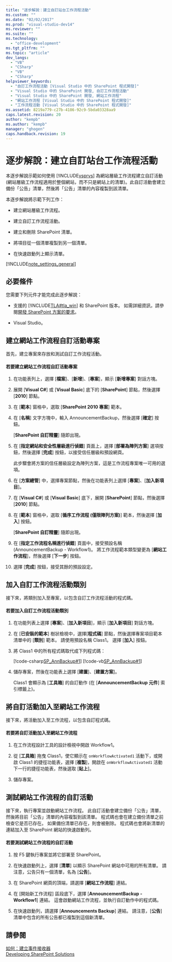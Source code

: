 ```yaml
---
title: "逐步解說：建立自訂站台工作流程活動"
ms.custom: ""
ms.date: "02/02/2017"
ms.prod: "visual-studio-dev14"
ms.reviewer: ""
ms.suite: ""
ms.technology: 
  - "office-development"
ms.tgt_pltfrm: ""
ms.topic: "article"
dev_langs: 
  - "VB"
  - "CSharp"
  - "VB"
  - "CSharp"
helpviewer_keywords: 
  - "自訂工作流程活動 [Visual Studio 中的 SharePoint 程式開發]"
  - "Visual Studio 中的 SharePoint 開發, 自訂工作流程活動"
  - "Visual Studio 中的 SharePoint 開發, 網站工作流程"
  - "網站工作流程 [Visual Studio 中的 SharePoint 程式開發]"
  - "工作流程活動 [Visual Studio 中的 SharePoint 程式開發]"
ms.assetid: 8219a779-c27b-4186-92c9-5bda03328aa9
caps.latest.revision: 20
author: "kempb"
ms.author: "kempb"
manager: "ghogen"
caps.handback.revision: 19
---
```

# 逐步解說：建立自訂站台工作流程活動
  本逐步解說示範如何使用 [!INCLUDE[vsprvs](../sharepoint/includes/vsprvs-md.md)] 為網站層級工作流程建立自訂活動 \(網站層級工作流程適用於整個網站，而不只是網站上的清單\)。此自訂活動會建立備份「公告」清單，然後將「公告」清單的內容複製到該清單。  
  
 本逐步解說將示範下列工作：  
  
-   建立網站層級工作流程。  
  
-   建立自訂工作流程活動。  
  
-   建立和刪除 SharePoint 清單。  
  
-   將項目從一個清單複製到另一個清單。  
  
-   在快速啟動列上顯示清單。  
  
 [!INCLUDE[note_settings_general](../sharepoint/includes/note-settings-general-md.md)]  
  
## 必要條件  
 您需要下列元件才能完成此逐步解說：  
  
-   支援的 [!INCLUDE[TLA#tla_win](../sharepoint/includes/tlasharptla-win-md.md)] 和 SharePoint 版本。  如需詳細資訊，請參閱[開發 SharePoint 方案的要求](../sharepoint/requirements-for-developing-sharepoint-solutions.md)。  
  
-   Visual Studio。  
  
## 建立網站工作流程自訂活動專案  
 首先，建立專案來存放和測試自訂工作流程活動。  
  
#### 若要建立網站工作流程自訂活動專案  
  
1.  在功能表列上，選擇 \[**檔案**\]、\[**新增**\]、\[**專案**\]，顯示 \[**新增專案**\] 對話方塊。  
  
2.  展開 \[**Visual C\#**\] 或 \[**Visual Basic**\] 底下的 \[**SharePoint**\] 節點，然後選擇 \[**2010**\] 節點。  
  
3.  在 \[**範本**\] 窗格中，選取 \[**SharePoint 2010 專案**\] 範本。  
  
4.  在 \[**名稱**\] 文字方塊中，輸入 AnnouncementBackup，然後選擇 \[**確定**\] 按鈕。  
  
     \[**SharePoint 自訂精靈**\] 隨即出現。  
  
5.  在 \[**指定網站和安全性層級進行偵錯**\] 頁面上，選擇 \[**部署為陣列方案**\] 選項按鈕，然後選擇 \[**完成**\] 按鈕，以接受信任層級和預設網頁。  
  
     此步驟會將方案的信任層級設定為陣列方案，這是工作流程專案唯一可用的選項。  
  
6.  在 \[**方案總管**\] 中，選擇專案節點，然後在功能表列上選擇 \[**專案**\]、\[**加入新項目**\]。  
  
7.  在 \[**Visual C\#**\] 或 \[**Visual Basic**\] 底下，展開 \[**SharePoint**\] 節點，然後選擇 \[**2010**\] 節點。  
  
8.  在 \[**範本**\] 窗格中，選取 \[**循序工作流程 \(僅限陣列方案\)**\] 範本，然後選擇 \[**加入**\] 按鈕。  
  
     \[**SharePoint 自訂精靈**\] 隨即出現。  
  
9. 在 \[**指定工作流程名稱進行偵錯**\] 頁面中，接受預設名稱 \(AnnouncementBackup \- Workflow1\)。  將工作流程範本類型變更為 \[**網站工作流程**\]，然後選擇 \[**下一步**\] 按鈕。  
  
10. 選擇 \[**完成**\] 按鈕，接受其餘的預設設定。  
  
## 加入自訂工作流程活動類別  
 接下來，將類別加入至專案，以包含自訂工作流程活動的程式碼。  
  
#### 若要加入自訂工作流程活動類別  
  
1.  在功能列表上選擇 \[**專案**\]、\[**加入新項目**\]，顯示 \[**加入新項目**\] 對話方塊。  
  
2.  在 \[**已安裝的範本**\] 樹狀檢視中，選擇\[**程式碼**\] 節點，然後選擇專案項目範本清單中的 \[**類別**\] 範本。  請使用預設名稱 Class1。  選擇 \[**加入**\] 按鈕。  
  
3.  將 Class1 中的所有程式碼取代成下列程式碼：  
  
     [!code-csharp[SP_AnnBackup#1](../snippets/csharp/VS_Snippets_OfficeSP/sp_annbackup/cs/class1.cs#1)]
     [!code-vb[SP_AnnBackup#1](../snippets/visualbasic/VS_Snippets_OfficeSP/sp_annbackup/vb/class1.vb#1)]  
  
4.  儲存專案，然後在功能表上選擇 \[**建置**\]、\[**建置方案**\]。  
  
     Class1 會顯示為 \[**工具箱**\] 的自訂動作 \(在 \[**AnnouncementBackup 元件**\] 索引標籤上\)。  
  
## 將自訂活動加入至網站工作流程  
 接下來，將活動加入至工作流程，以包含自訂程式碼。  
  
#### 若要將自訂活動加入至網站工作流程  
  
1.  在工作流程設計工具的設計檢視中開啟 Workflow1。  
  
2.  從 \[**工具箱**\] 拖曳 Class1，使它顯示在 `onWorkflowActivated1` 活動下，或開啟 Class1 的捷徑功能表，選擇 \[**複製**\]，開啟在 `onWorkflowActivated1` 活動下一行的捷徑功能表，然後選取 \[**貼上**\]。  
  
3.  儲存專案。  
  
## 測試網站工作流程的自訂活動  
 接下來，執行專案並啟動網站工作流程。  此自訂活動會建立備份「公告」清單，然後將目前「公告」清單的內容複製到該清單。  程式碼也會在建立備份清單之前檢查它是否已存在。  如果備份清單已存在，則會被刪除。  程式碼也會將新清單的連結加入至 SharePoint 網站的快速啟動列。  
  
#### 若要測試網站工作流程的自訂活動  
  
1.  按 F5 鍵執行專案並將它部署至 SharePoint。  
  
2.  在快速啟動列上，選擇 \[**清單**\] 以顯示 SharePoint 網站中可用的所有清單。  請注意，公告只有一個清單，名為 \[**公告**\]。  
  
3.  在 SharePoint 網頁的頂端，請選擇 \[**網站工作流程**\] 連結。  
  
4.  在 \[開始新工作流程\] 區段底下，選擇 \[**AnnouncementBackup \- Workflow1**\] 連結。  這會啟動網站工作流程，並執行自訂動作中的程式碼。  
  
5.  在快速啟動列，請選擇 \[**Announcements Backup**\] 連結。  請注意，\[**公告**\] 清單中包含的所有公告都已複製到這個新清單。  
  
## 請參閱  
 [如何：建立事件接收器](../sharepoint/how-to-create-an-event-receiver.md)   
 [Developing SharePoint Solutions](../sharepoint/developing-sharepoint-solutions.md)  
  
  